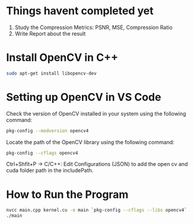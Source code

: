 # Things havent completed yet

1. Study the Compression Metrics: PSNR, MSE, Compression Ratio
2. Write Report about the result

# Install OpenCV in C++

```bash
sudo apt-get install libopencv-dev
```

# Setting up OpenCV in VS Code

Check the version of OpenCV installed in your system using the following command:

```bash
pkg-config --modversion opencv4
```

Locate the path of the OpenCV library using the following command:

```bash
pkg-config --cflags opencv4
```

Ctrl+Shfit+P -> C/C++: Edit Configurations (JSON) to add the open cv and cuda folder path in the includePath.

# How to Run the Program

```bash
nvcc main.cpp kernel.cu -o main `pkg-config --cflags --libs opencv4`
./main
```
